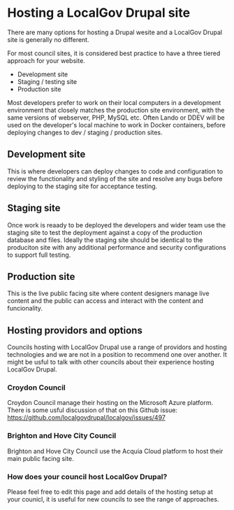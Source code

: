 # Hosting a LocalGov Drupal site

There are many options for hosting a Drupal wesite and a LocalGov Drupal site is
generally no different.

For most council sites, it is considered best practice to have a three tiered
approach for your website.

 - Development site
 - Staging / testing site
 - Production site

Most developers prefer to work on their local computers in a development
environment that closely matches the production site environment, with the same
versions of webserver, PHP, MySQL etc. Often Lando or DDEV will be used on the
developer's local machine to work in Docker containers, before deploying changes
to dev / staging / production sites.

## Development site

This is where developers can deploy changes to code and configuration to review
the functionality and styling of the site and resolve any bugs before deploying
to the staging site for acceptance testing.

## Staging site

Once work is reaady to be deployed the developers and wider team use the staging
site to test the deployment against a copy of the production database and files.
Ideally the staging site should be identical to the produciton site with any
additional performance and security configurations to support full testing.

## Production site

This is the live public facing site where content designers manage live content
and the public can access and interact with the content and funcionality.

## Hosting providors and options

Councils hosting with LocalGov Drupal use a range of providors and hosting
technologies and we are not in a position to recommend one over another.
It might be usful to talk with other councils about their experience hosting
LocalGov Drupal.

### Croydon Council

Croydon Council manage their hosting on the Microsoft Azure platform. There is
some usful discussion of that on this Github issue:
https://github.com/localgovdrupal/localgov/issues/497

### Brighton and Hove City Council

Brighton and Hove City Council use the Acquia Cloud platform to host their main
public facing site.

### How does your council host LocalGov Drupal?

Please feel free to edit this page and add details of the hosting setup at your
counicl, it is useful for new councils to see the range of approaches.
